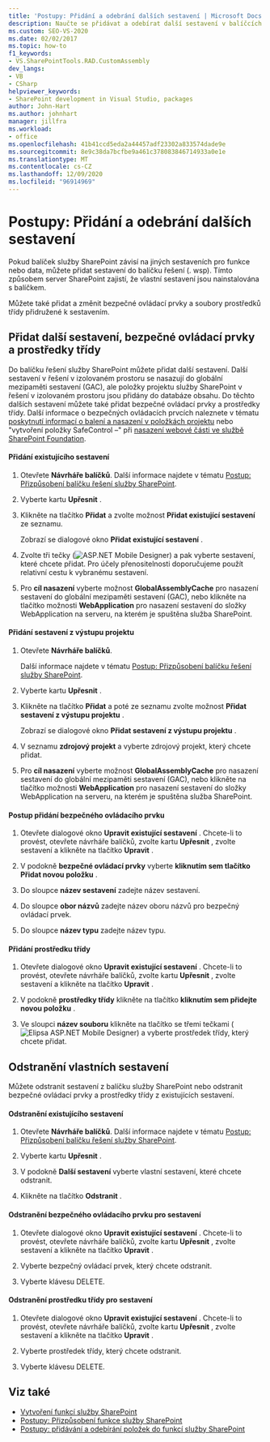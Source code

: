 ```yaml
---
title: 'Postupy: Přidání a odebrání dalších sestavení | Microsoft Docs'
description: Naučte se přidávat a odebírat další sestavení v balíčcích řešení služby SharePoint. Také přidejte nebo odstraňte bezpečné ovládací prvky a prostředky třídy.
ms.custom: SEO-VS-2020
ms.date: 02/02/2017
ms.topic: how-to
f1_keywords:
- VS.SharePointTools.RAD.CustomAssembly
dev_langs:
- VB
- CSharp
helpviewer_keywords:
- SharePoint development in Visual Studio, packages
author: John-Hart
ms.author: johnhart
manager: jillfra
ms.workload:
- office
ms.openlocfilehash: 41b41ccd5eda2a44457adf23302a833574dade9e
ms.sourcegitcommit: 8e9c38da7bcfbe9a461c378083846714933a0e1e
ms.translationtype: MT
ms.contentlocale: cs-CZ
ms.lasthandoff: 12/09/2020
ms.locfileid: "96914969"
---
```

# <a name="how-to-add-and-remove-additional-assemblies"></a>Postupy: Přidání a odebrání dalších sestavení
  Pokud balíček služby SharePoint závisí na jiných sestaveních pro funkce nebo data, můžete přidat sestavení do balíčku řešení (. wsp). Tímto způsobem server SharePoint zajistí, že vlastní sestavení jsou nainstalována s balíčkem.

 Můžete také přidat a změnit bezpečné ovládací prvky a soubory prostředků třídy přidružené k sestavením.

## <a name="add-additional-assemblies-safe-controls-and-class-resources"></a>Přidat další sestavení, bezpečné ovládací prvky a prostředky třídy
 Do balíčku řešení služby SharePoint můžete přidat další sestavení. Další sestavení v řešení v izolovaném prostoru se nasazují do globální mezipaměti sestavení (GAC), ale položky projektu služby SharePoint v řešení v izolovaném prostoru jsou přidány do databáze obsahu. Do těchto dalších sestavení můžete také přidat bezpečné ovládací prvky a prostředky třídy. Další informace o bezpečných ovládacích prvcích naleznete v tématu [poskytnutí informací o balení a nasazení v položkách projektu](../sharepoint/providing-packaging-and-deployment-information-in-project-items.md) nebo "vytvoření položky SafeControl –" při [nasazení webové části ve službě SharePoint Foundation](/previous-versions/office/developer/sharepoint-2010/cc768621(v=office.14)).

#### <a name="to-add-an-existing-assembly"></a>Přidání existujícího sestavení

1. Otevřete **Návrháře balíčků**. Další informace najdete v tématu [Postup: Přizpůsobení balíčku řešení služby SharePoint](../sharepoint/how-to-customize-a-sharepoint-solution-package.md).

2. Vyberte kartu **Upřesnit** .

3. Klikněte na tlačítko **Přidat** a zvolte možnost **Přidat existující sestavení** ze seznamu.

     Zobrazí se dialogové okno **Přidat existující sestavení** .

4. Zvolte tři tečky (![ASP.NET Mobile Designer](../sharepoint/media/mwellipsis.gif "Elipsa ASP.NET Mobile Designer")) a pak vyberte sestavení, které chcete přidat. Pro účely přenositelnosti doporučujeme použít relativní cestu k vybranému sestavení.

5. Pro **cíl nasazení** vyberte možnost **GlobalAssemblyCache** pro nasazení sestavení do globální mezipaměti sestavení (GAC), nebo klikněte na tlačítko možnosti **WebApplication** pro nasazení sestavení do složky WebApplication na serveru, na kterém je spuštěna služba SharePoint.

#### <a name="to-add-an-assembly-from-project-output"></a>Přidání sestavení z výstupu projektu

1. Otevřete **Návrháře balíčků**.

     Další informace najdete v tématu [Postup: Přizpůsobení balíčku řešení služby SharePoint](../sharepoint/how-to-customize-a-sharepoint-solution-package.md).

2. Vyberte kartu **Upřesnit** .

3. Klikněte na tlačítko **Přidat** a poté ze seznamu zvolte možnost **Přidat sestavení z výstupu projektu** .

     Zobrazí se dialogové okno **Přidat sestavení z výstupu projektu** .

4. V seznamu **zdrojový projekt** a vyberte zdrojový projekt, který chcete přidat.

5. Pro **cíl nasazení** vyberte možnost **GlobalAssemblyCache** pro nasazení sestavení do globální mezipaměti sestavení (GAC), nebo klikněte na tlačítko možnosti **WebApplication** pro nasazení sestavení do složky WebApplication na serveru, na kterém je spuštěna služba SharePoint.

#### <a name="to-add-a-safe-control"></a>Postup přidání bezpečného ovládacího prvku

1. Otevřete dialogové okno **Upravit existující sestavení** . Chcete-li to provést, otevřete návrháře balíčků, zvolte kartu **Upřesnit** , zvolte sestavení a klikněte na tlačítko **Upravit** .

2. V podokně **bezpečné ovládací prvky** vyberte **kliknutím sem tlačítko Přidat novou položku** .

3. Do sloupce **název sestavení** zadejte název sestavení.

4. Do sloupce **obor názvů** zadejte název oboru názvů pro bezpečný ovládací prvek.

5. Do sloupce **název typu** zadejte název typu.

#### <a name="to-add-a-class-resource"></a>Přidání prostředku třídy

1. Otevřete dialogové okno **Upravit existující sestavení** . Chcete-li to provést, otevřete návrháře balíčků, zvolte kartu **Upřesnit** , zvolte sestavení a klikněte na tlačítko **Upravit** .

2. V podokně **prostředky třídy** klikněte na tlačítko **kliknutím sem přidejte novou položku** .

3. Ve sloupci **název souboru** klikněte na tlačítko se třemi tečkami (![Elipsa ASP.NET Mobile Designer](../sharepoint/media/mwellipsis.gif "Elipsa ASP.NET Mobile Designer")) a vyberte prostředek třídy, který chcete přidat.

## <a name="delete-custom-assemblies"></a>Odstranění vlastních sestavení
 Můžete odstranit sestavení z balíčku služby SharePoint nebo odstranit bezpečné ovládací prvky a prostředky třídy z existujících sestavení.

#### <a name="to-delete-an-existing-assembly"></a>Odstranění existujícího sestavení

1. Otevřete **Návrháře balíčků**. Další informace najdete v tématu [Postup: Přizpůsobení balíčku řešení služby SharePoint](../sharepoint/how-to-customize-a-sharepoint-solution-package.md).

2. Vyberte kartu **Upřesnit** .

3. V podokně **Další sestavení** vyberte vlastní sestavení, které chcete odstranit.

4. Klikněte na tlačítko **Odstranit** .

#### <a name="to-delete-a-safe-control-for-an-assembly"></a>Odstranění bezpečného ovládacího prvku pro sestavení

1. Otevřete dialogové okno **Upravit existující sestavení** . Chcete-li to provést, otevřete návrháře balíčků, zvolte kartu **Upřesnit** , zvolte sestavení a klikněte na tlačítko **Upravit** .

2. Vyberte bezpečný ovládací prvek, který chcete odstranit.

3. Vyberte klávesu DELETE.

#### <a name="to-delete-a-class-resource-for-an-assembly"></a>Odstranění prostředku třídy pro sestavení

1. Otevřete dialogové okno **Upravit existující sestavení** . Chcete-li to provést, otevřete návrháře balíčků, zvolte kartu **Upřesnit** , zvolte sestavení a klikněte na tlačítko **Upravit** .

2. Vyberte prostředek třídy, který chcete odstranit.

3. Vyberte klávesu DELETE.

## <a name="see-also"></a>Viz také
- [Vytvoření funkcí služby SharePoint](../sharepoint/creating-sharepoint-features.md)
- [Postupy: Přizpůsobení funkce služby SharePoint](../sharepoint/how-to-customize-a-sharepoint-feature.md)
- [Postupy: přidávání a odebírání položek do funkcí služby SharePoint](../sharepoint/how-to-add-and-remove-items-to-sharepoint-features.md)
